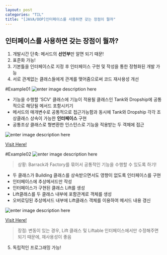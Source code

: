 ```yaml
---
layout: post
categories: "TIL"
title: "[JAVA/OOP]인터페이스를 사용하면 갖는 장점이 뭘까"
---
```


## 인터페이스를 사용하면 갖는  **장점**이 뭘까?

1.  개발시간 단축: 메서드의  **선언부**만 알면 되기 때문!
2.  표준화 가능!
3. 기본틀을 인터페이스로 지정 후 인터페이스 구현 및 작성을 통한 정형화된 개발 가능
4.  서로 관계없는 클래스들에게 관계를 맺어줌으로써 코드 재사용성 개선

#Example01
![enter image description here](https://github.com/hy6219/TIL-Today-I-Learned-/blob/main/JAVA/OOP%28Object%20Oriented%20Programming/Interface/Reusable/Different_class/%EC%9D%B8%ED%84%B0%ED%8E%98%EC%9D%B4%EC%8A%A4%20%EC%8B%A4%EC%8A%B5_%EA%B3%84%EC%B8%B5%EB%8F%84.png?raw=true)
-   기능을 수행할 'SCV' 클래스에 기능이 적용될 클래스인 Tank와 Dropship에 공통적으로 해당될 메서드 포함시키기
-   메서드의 매개변수로 공통적으로 접근가능함과 동시에 Tank와 Dropship 각각 조상클래스 상속이 가능한  **인터페이스** 구현
-   공통조상 클래스로 형변환한 인스턴스로 기능을 적용받는 두 객체에 접근

![enter image description here](https://github.com/hy6219/TIL-Today-I-Learned-/blob/main/JAVA/OOP%28Object%20Oriented%20Programming/Interface/Reusable/Different_class/%EC%9D%B8%ED%84%B0%ED%8E%98%EC%9D%B4%EC%8A%A4%20%EC%8B%A4%EC%8A%B5_%EA%B3%84%EC%B8%B5%EB%8F%84-res.png?raw=true)

[Visit Here!](https://github.com/hy6219/TIL-Today-I-Learned-/tree/main/JAVA/OOP%28Object%20Oriented%20Programming/Interface/Reusable/Different_class)


#Example02
![enter image description here](https://github.com/hy6219/TIL-Today-I-Learned-/blob/main/JAVA/OOP%28Object%20Oriented%20Programming/Interface/Reusable/Same_class/%EC%9D%B8%ED%84%B0%ED%8E%98%EC%9D%B4%EC%8A%A4%20%EC%8B%A4%EC%8A%B5_%EA%B3%84%EC%B8%B5%EB%8F%842.png?raw=true)

> 상황: Barrack과 Factory를 묶어서 공통적인 기능을 수행할 수 있도록 하기!

-   두 클래스가 Building 클래스를 상속받으면서도 영향이 없도록 인터페이스를 구현
-   인터페이스에 추상메서드만 작성
-   인터페이스가 구현된 클래스 Lift를 생성
-   Lift클래스를 두 클래스 내부에 포함관계로 객체를 생성
-   오버로딩된 추상메서드 내부에 Lift클래스 객체를 이용하여 메서드 내용 갱신

![enter image description here](https://github.com/hy6219/TIL-Today-I-Learned-/blob/main/JAVA/OOP%28Object%20Oriented%20Programming/Interface/Reusable/Same_class/%EC%9D%B8%ED%84%B0%ED%8E%98%EC%9D%B4%EC%8A%A4%20%EC%8B%A4%EC%8A%B5_%EA%B3%84%EC%B8%B5%EB%8F%842-res.png?raw=true)

[Visit Here!](https://github.com/hy6219/TIL-Today-I-Learned-/tree/main/JAVA/OOP%28Object%20Oriented%20Programming/Interface/Reusable/Same_class)


> 장점: 변동이 있는 경우, Lift 클래스 및 Liftable 인터페이스에서만 수정해주면 되기 때문에, 재사용성이 좋음


5.  독립적인 프로그래밍 가능!


